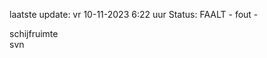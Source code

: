 laatste update: 
vr 10-11-2023  6:22   uur 
Status: FAALT - fout - 
<div class="service Y">schijfruimte</div><div class="service R">svn</div>